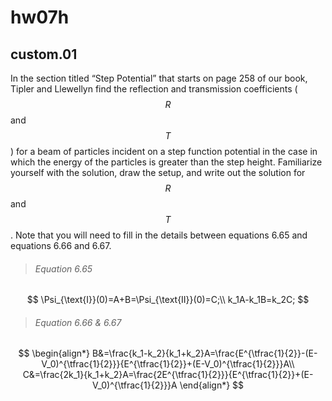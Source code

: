 # hw07h

## custom.01
In the section titled “Step Potential” that starts on page 258 of our book, Tipler and Llewellyn find the reflection and transmission coefficients ($$R$$ and $$T$$) for a beam of particles incident on a step function potential in the case in which the energy of the particles is greater than the step height.  Familiarize yourself with the solution, draw the setup, and write out the solution for $$R$$ and $$T$$.  Note that you will need to fill in the details between equations 6.65 and equations 6.66 and 6.67.
> ###### Equation 6.65
$$
\Psi_{\text{I}}(0)=A+B=\Psi_{\text{II}}(0)=C;\\
k_1A-k_1B=k_2C;
$$

> ###### Equation 6.66 & 6.67
$$
\begin{align*}
B&=\frac{k_1-k_2}{k_1+k_2}A=\frac{E^{\tfrac{1}{2}}-(E-V_0)^{\tfrac{1}{2}}}{E^{\tfrac{1}{2}}+(E-V_0)^{\tfrac{1}{2}}}A\\
C&=\frac{2k_1}{k_1+k_2}A=\frac{2E^{\tfrac{1}{2}}}{E^{\tfrac{1}{2}}+(E-V_0)^{\tfrac{1}{2}}}A
\end{align*}
$$
